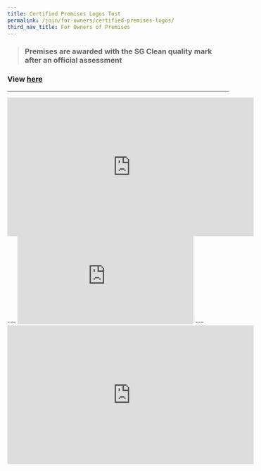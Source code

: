 ```yaml
---
title: Certified Premises Logos Test
permalink: /join/for-owners/certified-premises-logos/
third_nav_title: For Owners of Premises
---
```

> ### Premises are awarded with the SG Clean quality mark after an official assessment
### View [here](http://www.youtube.com/embed/E-ONNjFoOx0)
---
<iframe width="560" height="315" src="https://www.youtube.com/embed/svZJlRB1thA" frameborder="0" allow="accelerometer; autoplay; encrypted-media; gyroscope; picture-in-picture" allowfullscreen></iframe>
---
<iframe name="Gallery" src="https://www.nea.gov.sg/our-services/hawker-management/programmes-and-grants/heritage-of-our-hawker-centres" width="400" height="200" frameborder="0" scrolling="auto">
</iframe>
---
<iframe width="560" height="315" src="https://www.nea.gov.sg/our-services/hawker-management/programmes-and-grants/heritage-of-our-hawker-centres" frameborder="0" allow="accelerometer; autoplay; encrypted-media; gyroscope; picture-in-picture" allowfullscreen></iframe>
